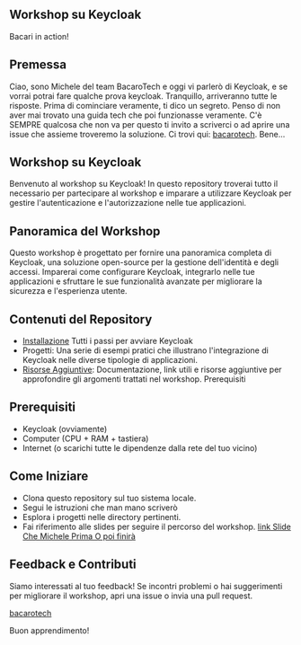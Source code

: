 ## Workshop su Keycloak
Bacari in action!

## Premessa

Ciao, sono Michele del team BacaroTech e oggi vi parlerò di Keycloak, e se vorrai potrai fare qualche prova keycloak. 
Tranquillo, arriveranno tutte le risposte. Prima di cominciare veramente, ti dico un segreto. Penso di non aver mai trovato una guida tech che poi funzionasse veramente. C'è SEMPRE qualcosa che non va per questo ti invito a scriverci o ad aprire una issue che assieme troveremo la soluzione. Ci trovi qui: [bacarotech](https://bacarotech.github.io/). Bene...


## Workshop su Keycloak
Benvenuto al workshop su Keycloak! In questo repository troverai tutto il necessario per partecipare al workshop e imparare a utilizzare Keycloak per gestire l'autenticazione e l'autorizzazione nelle tue applicazioni.

## Panoramica del Workshop
Questo workshop è progettato per fornire una panoramica completa di Keycloak, una soluzione open-source per la gestione dell'identità e degli accessi. Imparerai come configurare Keycloak, integrarlo nelle tue applicazioni e sfruttare le sue funzionalità avanzate per migliorare la sicurezza e l'esperienza utente.

## Contenuti del Repository
- [Installazione](doc\setup.md) Tutti i passi per avviare Keycloak
- Progetti: Una serie di esempi pratici che illustrano l'integrazione di Keycloak nelle diverse tipologie di applicazioni.
- [Risorse Aggiuntive](doc\documentation.md): Documentazione, link utili e risorse aggiuntive per approfondire gli argomenti trattati nel workshop.
Prerequisiti

## Prerequisiti
- Keycloak (ovviamente)
- Computer (CPU + RAM + tastiera)
- Internet (o scarichi tutte le dipendenze dalla rete del tuo vicino)

## Come Iniziare
- Clona questo repository sul tuo sistema locale.
- Segui le istruzioni che man mano scriverò
- Esplora i progetti nelle directory pertinenti.
- Fai riferimento alle slides per seguire il percorso del workshop. [link Slide Che Michele Prima O poi finirà]()

## Feedback e Contributi
Siamo interessati al tuo feedback! Se incontri problemi o hai suggerimenti per migliorare il workshop, apri una issue o invia una pull request.

[bacarotech](https://bacarotech.github.io/)

Buon apprendimento!
